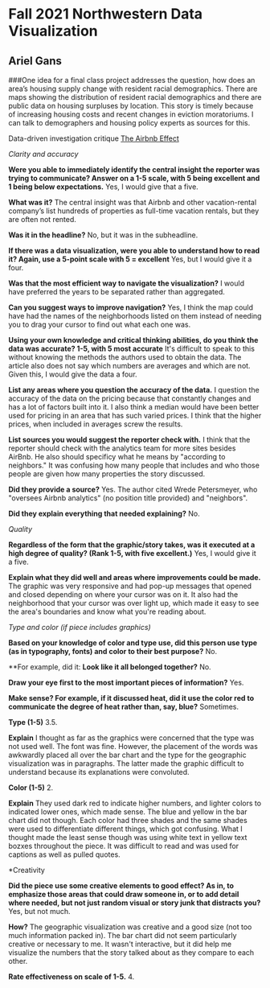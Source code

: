 # Fall 2021 Northwestern Data Visualization
## Ariel Gans

###One idea for a final class project addresses the question, how does an area’s housing supply change with resident racial demographics. There are maps showing the distribution of resident racial demographics and there are public data on housing surpluses by location. This story is timely because of increasing housing costs and recent changes in eviction moratoriums. I can talk to demographers and housing policy experts as sources for this. 

Data-driven investigation critique
[The Airbnb Effect](https://www.sfchronicle.com/airbnb-impact-san-francisco-2015/#1)

*Clarity and accuracy*

**Were you able to immediately identify the central insight the reporter was trying to communicate? Answer on a 1-5 scale, with 5 being excellent and 1 being below expectations.**
Yes, I would give that a five.

**What was it?**
The central insight was that Airbnb and other vacation-rental company’s list hundreds of properties as full-time vacation rentals, but they are often not rented.

**Was it in the headline?**
No, but it was in the subheadline.

**If there was a data visualization, were you able to understand how to read it? Again, use a 5-point scale with 5 = excellent**
Yes, but I would give it a four.

**Was that the most efficient way to navigate the visualization?**
I would have preferred the years to be separated rather than aggregated.

**Can you suggest ways to improve navigation?**
Yes, I think the map could have had the names of the neighborhoods listed on them instead of needing you to drag your cursor to find out what each one was.

**Using your own knowledge and critical thinking abilities, do you think the data was accurate? 1-5, with 5 most accurate**
It's difficult to speak to this without knowing the methods the authors used to obtain the data. The article also does not say which numbers are averages and which are not. Given this, I would give the data a four.

**List any areas where you question the accuracy of the data.**
I question the accuracy of the data on the pricing because that constantly changes and has a lot of factors built into it. I also think a median would have been better used for pricing in an area that has such varied prices. I think that the higher prices, when included in averages screw the results.

**List sources you would suggest the reporter check with.**
I think that the reporter should check with the analytics team for more sites besides AirBnb. He also should specificy what he means by "according to neighbors." It was confusing how many people that includes and who those people are given how many properties the story discussed.

**Did they provide a source?**
Yes. The author cited Wrede Petersmeyer, who "oversees Airbnb analytics" (no position title provided) and "neighbors".

**Did they explain everything that needed explaining?**
No.

*Quality*

**Regardless of the form that the graphic/story takes, was it executed at a high degree of quality? (Rank 1-5, with five excellent.)**
Yes, I would give it a five.

**Explain what they did well and areas where improvements could be made.**
The graphic was very responsive and had pop-up messages that opened and closed depending on where your cursor was on it. It also had the neighborhood that your cursor was over light up, which made it easy to see the area's boundaries and know what you're reading about.

*Type and color (if piece includes graphics)*

**Based on your knowledge of color and type use, did this person use type (as in typography, fonts) and color to their best purpose?**
No.

**For example, did it:
**Look like it all belonged together?**
No.

**Draw your eye first to the most important pieces of information?**
Yes.

**Make sense? For example, if it discussed heat, did it use the color red to communicate the degree of heat rather than, say, blue?**
Sometimes.

**Type (1-5)**
3.5.

**Explain**
I thought as far as the graphics were concerned that the type was not used well. The font was fine. However, the placement of the words was awkwardly placed all over the bar chart and the type for the geographic visualization was in paragraphs. The latter made the graphic difficult to understand because its explanations were convoluted.

**Color (1-5)**
2.

**Explain**
They used dark red to indicate higher numbers, and lighter colors to indicated lower ones, which made sense. The blue and yellow in the bar chart did not though. Each color had three shades and the same shades were used to differentiate different things, which got confusing. What I thought made the least sense though was using white text in yellow text bozxes throughout the piece. It was difficult to read and was used for captions as well as pulled quotes.

*Creativity

**Did the piece use some creative elements to good effect? As in, to emphasize those areas that could draw someone in, or to add detail where needed, but not just random visual or story junk that distracts you?**
Yes, but not much.

**How?**
The geographic visualization was creative and a good size (not too much information packed in). The bar chart did not seem particularly creative or necessary to me. It wasn't interactive, but it did help me visualize the numbers that the story talked about as they compare to each other.

**Rate effectiveness on scale of 1-5.**
4.
